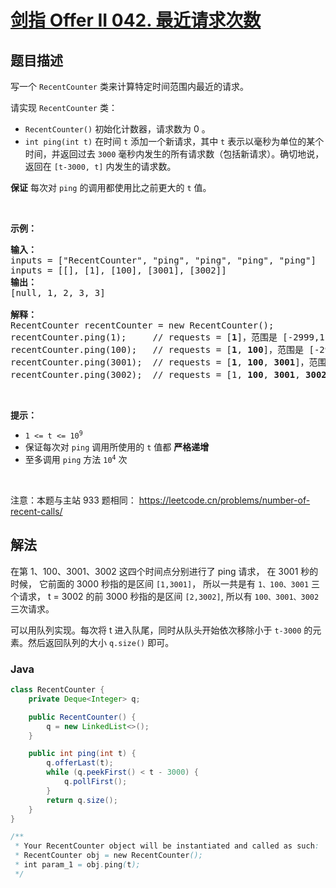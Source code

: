 # [剑指 Offer II 042. 最近请求次数](https://leetcode.cn/problems/H8086Q)

## 题目描述



<p>写一个&nbsp;<code>RecentCounter</code>&nbsp;类来计算特定时间范围内最近的请求。</p>

<p>请实现 <code>RecentCounter</code> 类：</p>

<ul>
	<li><code>RecentCounter()</code> 初始化计数器，请求数为 0 。</li>
	<li><code>int ping(int t)</code> 在时间 <code>t</code> 添加一个新请求，其中 <code>t</code> 表示以毫秒为单位的某个时间，并返回过去 <code>3000</code> 毫秒内发生的所有请求数（包括新请求）。确切地说，返回在 <code>[t-3000, t]</code> 内发生的请求数。</li>
</ul>

<p><strong>保证</strong> 每次对 <code>ping</code> 的调用都使用比之前更大的 <code>t</code> 值。</p>

<p>&nbsp;</p>

<p><strong>示例：</strong></p>

<pre>
<strong>输入：</strong>
inputs = [&quot;RecentCounter&quot;, &quot;ping&quot;, &quot;ping&quot;, &quot;ping&quot;, &quot;ping&quot;]
inputs = [[], [1], [100], [3001], [3002]]
<strong>输出：</strong>
[null, 1, 2, 3, 3]

<strong>解释：</strong>
RecentCounter recentCounter = new RecentCounter();
recentCounter.ping(1);     // requests = [<strong>1</strong>]，范围是 [-2999,1]，返回 1
recentCounter.ping(100);   // requests = [<strong>1</strong>, <strong>100</strong>]，范围是 [-2900,100]，返回 2
recentCounter.ping(3001);  // requests = [<strong>1</strong>, <strong>100</strong>, <strong>3001</strong>]，范围是 [1,3001]，返回 3
recentCounter.ping(3002);  // requests = [1, <strong>100</strong>, <strong>3001</strong>, <strong>3002</strong>]，范围是 [2,3002]，返回 3
</pre>

<p>&nbsp;</p>

<p><strong>提示：</strong></p>

<ul>
	<li><code>1 &lt;= t &lt;= 10<sup>9</sup></code></li>
	<li>保证每次对 <code>ping</code> 调用所使用的 <code>t</code> 值都 <strong>严格递增</strong></li>
	<li>至多调用 <code>ping</code> 方法 <code>10<sup>4</sup></code> 次</li>
</ul>

<p>&nbsp;</p>

<p><meta charset="UTF-8" />注意：本题与主站 933&nbsp;题相同：&nbsp;<a href="https://leetcode.cn/problems/number-of-recent-calls/">https://leetcode.cn/problems/number-of-recent-calls/</a></p>

## 解法

在第 1、100、3001、3002 这四个时间点分别进行了 ping 请求， 在 3001 秒的时候， 它前面的 3000 秒指的是区间 `[1,3001]`， 所以一共是有 `1、100、3001` 三个请求， t = 3002 的前 3000 秒指的是区间 `[2,3002]`, 所以有 `100、3001、3002` 三次请求。

可以用队列实现。每次将 t 进入队尾，同时从队头开始依次移除小于 `t-3000` 的元素。然后返回队列的大小 `q.size()` 即可。

### **Java**

```java
class RecentCounter {
    private Deque<Integer> q;

    public RecentCounter() {
        q = new LinkedList<>();
    }

    public int ping(int t) {
        q.offerLast(t);
        while (q.peekFirst() < t - 3000) {
            q.pollFirst();
        }
        return q.size();
    }
}

/**
 * Your RecentCounter object will be instantiated and called as such:
 * RecentCounter obj = new RecentCounter();
 * int param_1 = obj.ping(t);
 */
```
